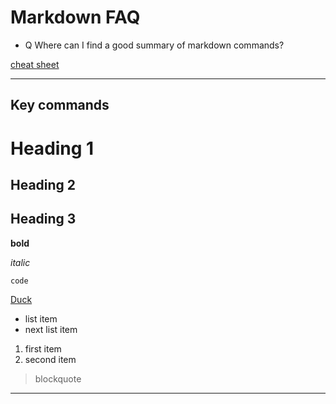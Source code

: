 # Markdown FAQ

* Q Where can I find a good summary of markdown commands?

[cheat sheet](https://www.markdownguide.org/cheat-sheet)

---

## Key commands

# Heading 1
## Heading 2
## Heading 3

**bold**

*italic*

`code`

[Duck](https://duckduckgo.com)

- list item
- next list item

1. first item
2. second item

> blockquote

---

